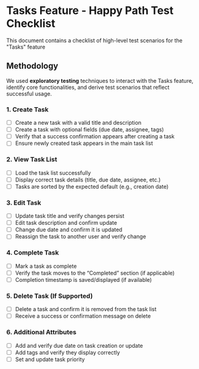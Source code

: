 # Tasks Feature - Happy Path Test Checklist
This document contains a checklist of high-level test scenarios for the "Tasks" feature

## Methodology

We used **exploratory testing** techniques to interact with the Tasks feature, identify core functionalities, and derive test scenarios that reflect successful usage.

### 1. Create Task
- [ ] Create a new task with a valid title and description
- [ ] Create a task with optional fields (due date, assignee, tags)
- [ ] Verify that a success confirmation appears after creating a task
- [ ] Ensure newly created task appears in the main task list

### 2. View Task List
- [ ] Load the task list successfully
- [ ] Display correct task details (title, due date, assignee, etc.)
- [ ] Tasks are sorted by the expected default (e.g., creation date)

### 3. Edit Task
- [ ] Update task title and verify changes persist
- [ ] Edit task description and confirm update
- [ ] Change due date and confirm it is updated
- [ ] Reassign the task to another user and verify change

### 4. Complete Task
- [ ] Mark a task as complete
- [ ] Verify the task moves to the “Completed” section (if applicable)
- [ ] Completion timestamp is saved/displayed (if available)

### 5. Delete Task (If Supported)
- [ ] Delete a task and confirm it is removed from the task list
- [ ] Receive a success or confirmation message on delete

### 6. Additional Attributes
- [ ] Add and verify due date on task creation or update
- [ ] Add tags and verify they display correctly
- [ ] Set and update task priority